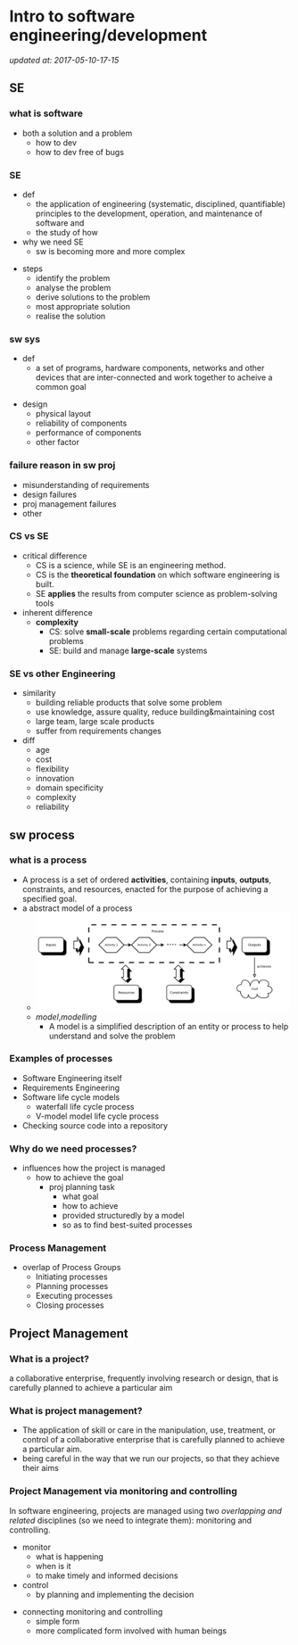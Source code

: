 # Intro to software engineering/development

_updated at: 2017-05-10-17-15_

## SE

### what is software
+ both a solution and a problem
    * how to dev
    * how to dev free of bugs

### SE
+ def
    * the application of engineering (systematic, disciplined, quantifiable)  principles to the development, operation, and maintenance of software and
    * the study of how
+ why we need SE
    * sw is becoming more and more complex
* steps
    - identify the problem
    - analyse the problem
    - derive solutions to the problem
    - most appropriate solution
    - realise the solution

### sw sys
+ def
    + a set of programs, hardware components, networks and other devices that are inter-connected and work together to acheive a common goal
- design
    + physical layout
    + reliability of components
    + performance of components
    + other factor

### failure reason in sw proj
+ misunderstanding of requirements
+ design failures
+ proj management failures
+ other

### CS vs SE
+ critical difference
    * CS is a science, while SE is an engineering method.
    * CS is the __theoretical foundation__ on which software engineering is built.
    * SE __applies__ the results from computer science as problem-solving tools
+ inherent difference
    * __complexity__
        - CS: solve __small-scale__ problems regarding certain computational problems
        - SE: build and manage __large-scale__ systems

### SE vs other Engineering
+ similarity
    * building reliable products that solve some problem
    * use knowledge, assure quality, reduce building&maintaining cost
    * large team, large scale products
    * suffer from requirements changes
+ diff
    * age
    * cost
    * flexibility
    * innovation
    * domain specificity
    * complexity
    * reliability


## sw process

### what is a process
+ A process is a set of ordered __activities__, containing __inputs__, __outputs__, constraints, and resources, enacted for the purpose of achieving a specified goal.
+ a abstract model of a process
    * ![An overview of a process](./pics/abstract-model-of-a-process.png)
    * _model_,_modelling_
        - A model is a simplified description of an entity or process to help understand and solve the problem

### Examples of processes
+ Software Engineering itself
+ Requirements Engineering
+ Software life cycle models
    * waterfall life cycle process
    * V-model model life cycle process
+ Checking source code into a repository

### Why do we need processes?
+ influences how the project is managed
    * how to achieve the goal
        - proj planning task
            + what goal
            + how to achieve
            + provided structuredly by a model
            + so as to find best-suited processes

### Process Management
+ overlap of Process Groups
    * Initiating processes
    * Planning processes
    * Executing processes
    * Closing processes


## Project Management

### What is a project?
a collaborative enterprise, frequently involving research or design,
that is carefully planned to achieve a particular aim

### What is project management?
+ The application of skill or care in the manipulation, use, treatment, or control of a collaborative enterprise that is carefully planned to achieve a particular aim.
+ being careful in the way that we run our projects, so that they achieve their
aims

### Project Management via monitoring and controlling
In software engineering, projects are managed using two _overlapping and related_ disciplines (so we need to integrate them): monitoring and controlling.

+ monitor
    * what is happening
    * when is it
    * to make timely and informed decisions
+ control
    * by planning and implementing the decision
* connecting monitoring and controlling
    - simple form
    - more complicated form involved with human beings
